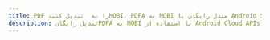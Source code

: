 ---title: PDF را به  تبدیل کنیدMOBI، PDFA به MOBI مبدل رایگان یا Android SDKdescription: تبدیل رایگانPDFA به MOBI با استفاده از Android Cloud APIs & SDK همچنین اسناد PDF را در Cloud ایجاد، ویرایش و رندر کنید.---
